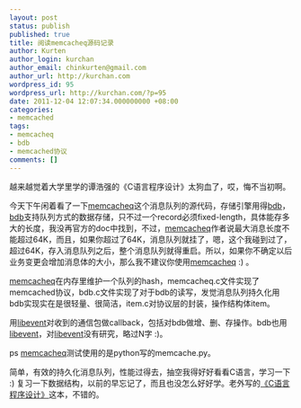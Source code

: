 ```yaml
---
layout: post
status: publish
published: true
title: 阅读memcacheq源码记录
author: Kurten
author_login: kurchan
author_email: chinkurten@gmail.com
author_url: http://kurchan.com
wordpress_id: 95
wordpress_url: http://kurchan.com/?p=95
date: 2011-12-04 12:07:34.000000000 +08:00
categories:
- memcached
tags:
- memcacheq
- bdb
- memcached协议
comments: []
---
```

越来越觉着大学里学的谭浩强的《C语言程序设计》太狗血了，哎，悔不当初啊。

今天下午闲着看了一下<a href="http://memcachedb.org/memcacheq/">memcacheq</a>这个消息队列的源代码，存储引擎用得<a href="http://www.oracle.com/technetwork/database/berkeleydb/overview/index.html">bdb</a>，<a href="http://www.oracle.com/technetwork/database/berkeleydb/overview/index.html">bdb</a>支持队列方式的数据存储，只不过一个record必须fixed-length，具体能存多大的长度，我没再官方的doc中找到，不过，<a href="http://memcachedb.org/memcacheq/">memcacheq</a>作者说最大消息长度不能超过64K，而且，如果你超过了64K，消息队列就挂了，嗯，这个我碰到过了，超过64K，存入消息队列之后，整个消息队列就得重启。所以，如果你不确定以后业务变更会增加消息体的大小，那么我不建议你使用<a href="http://memcachedb.org/memcacheq/">memcacheq</a> :) 。

<a href="http://memcachedb.org/memcacheq/">memcacheq</a>在内存里维护一个队列的hash，memcacheq.c文件实现了memcached协议，bdb.c文件实现了对于bdb的读写，发觉消息队列持久化用bdb实现实在是很轻量、很简洁，item.c对协议层的封装，操作结构体item。

用<a href="http://libevent.org/">libevent</a>对收到的通信包做callback，包括对bdb做增、删、存操作。bdb也用<a href="http://libevent.org/">libevent</a>，对<a href="http://libevent.org/">libevent</a>没有研究，略过N字 :)。

ps&nbsp;<a href="http://memcachedb.org/memcacheq/">memcacheq</a>测试使用的是python写的memcache.py。

简单，有效的持久化消息队列，性能过得去，抽空我得好好看看C语言，学习一下 :) 复习一下数据结构，以前的早忘记了，而且也没怎么好好学。老外写的<a href="http://book.douban.com/subject/1139336/">《C语言程序设计》</a>这本，不错的。
